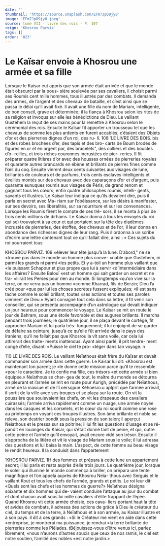 ```yaml
---
date: ''
thumbnail: 'https://source.unsplash.com/EFm7JpD9jy8'
image: 'EFm7JpD9jy8.jpeg'
source: tome VII - livre des rois - P. 107
reign: 'Khosrou Parviz'
tags: []
order: '023'
---
```


# Le Kaïsar envoie à Khosrou une armée et sa fille

Lorsque le Kaisar eut appris que son armée était
arrivée et que le monde était obscurci par la pous-
sière soulevée par ses cavaliers, il choisit parmi ses
Roumis cent mille hommes, tous illustrés par des
combats. Il demanda des armes, de l’argent et des
chevaux de bataille, et c’est ainsi que se passa le délai qu’il avait fixé.
Il avait une fille du nom de Mariam, intelligente, de bon conseil, grave et déterminée; il la fiança à Khosrou selon les rites de sa religion et invoqua sur elle les bénédictions de Dieu. Le vaillant Gustehem
la reçut de ses mains pour la remettre à Khosrou selon le cérémonial des rois. Ensuite le Kaïsar fit apporter un trousseau tel que les chevaux de somme les plus ardents en furent accablés; c’étaient des
Objets d’or et des pierreries dignes d’un roi, des ru- Il.
108 ’LE LIVRE DES BOIS.
bis et des robes brochées d’er, des tapis et des bro-
carts de Boum brodés de figures en or et en argent
par, des bracelets", des colliers et des boucles d’o-
reilles, et trois riches couronnes incrustées de pier-
reries. Il fit préparer quatre litières d’or avec des
housses ornées de pierreries royales et quarante
autres brancards en ébène et brillants de pierres
fines comme l’œil du coq. Ensuite vinrent deux cents
suivantes aux visages de lune, brillantes de couleurs
et de parfums, trois cents esclaves intelligents et éveillés montés sur des chevaux avec des caparaçons
d’or et d’argent, puis quarante eunuques roumis aux visages de Péris, de grand renom et gagnant tous les cœurs; enfin quatre philosophes roumis, intelli- gents, savants et illustres. Le Kaisar leur indiqua ce qu’ils devaient dire, puis il parla en secret avec Ma- riam sur l’obéissance, sur les désirs à manifester, sur
ses devoirs, ses libéralités, sur sa nourriture et sur
les convenances.
Lorsque les Roumis firent le compte de ces tré- sors, il se monta à plus de trois cents millions de dirhams. Le Kaisar donna à tous les envoyés du roi qui se) trouvaient à sa cour et qui portaient sur la tête des diadèmes incrustés de pierreries, des étoffes,
des chevaux et de l’or; il leur donna en abondance des richesses dignes de leur rang. Puis il ordonna à un scribe d’écrire une lettre contenant tout ce qu’il
fallait dire, ainsi : « Ces sujets du roi pourraient tous

KHOSBOU PARVIZ. 109 «élever leur tête jusqu’à la lune. D’abord," ne se
«trouve pas dans le monde un homme plus conve- «nable que Gustehem, ni parmi les grands ni parmi «les petits. Et y a-toil un homme plus vaillant que «le puissant Schapour et plus propre que lui à servir «d’intermédiaire dans les affaires? Ensuite Balouï
«est un homme qui sait garder un secret et ne tra- «liirait les Perses pour rien au monde. Si longtemps «qu’on vive sur la terre, on ne verra pas un homme «comme Kharrad, fils de Berzin; Dieu l’a créé pour
«que par lui les choses secrètes fussent expliquées;
«il est sans tache comme le soleil brillant, toutes «ses actions et toutes ses paroles viennent de Dieu.»
Ayant consigné tout cela dans sa lettre, il fit venir son conseiller, qui se présenta accompagné
d’un astrologue qui devait indiquer un jour heureux pour commencer le voyage. Le Kaïsar se mit en route le jour de Bahram, sous une étoile favorable et des augures brillants. Il marcha pendant trois journées; le quatrième jour, il se plaça devant le cortége, fit approcher Mariam et lui parla très- longuement; il lui enjoignit de se garder de défaire
sa ceinture, jusqu’à ce qu’elle fût arrivée dans le
pays des Iraniens; qu’il ne fallait pas que Khosrou la vît sans voile, car cela lui attirerait des traite- ments inattendus. Ayant ainsi parlé, il prit tendre-
ment congé d’elle, disant: «Puisse le ciel te pro- «téger dans tan voyage. n

110 LE LIVRE DES ROIS.
Le vaillant Neïathous était frère du Kaïsar et devait
commander son armée dans cette guerre. Le Kaisar lui dit: «Khosrou est maintenant ton parent; je «le donne cette mission parce qu’il te ressemble «pour le caractère. Je te confie ma fille, ces trésors
«et cette armée si bien équipée.» Neïathous se char-
gea de tout, le maître du monde se détourna en pleurant et l’armée se mit en route pour Aurigh, précédée par Neïathous, armé de la massue et de
l’Loérsqpue Kéhoesro.u apIprit que l’armée arrivait, il
sortit de la ville avec ses troupes et se plaça sur la route. On vit la poussière que soulevaient les chefs, on vit les drapeaux des cavaliers cuirassés; l’armée
arriva rapidement comme un nuage, une armée noyée dans les casques et les corselets, et le cœur
du roi sourit comme une rose au printemps en voyant ces troupes illustres. Son âme brillante et noble se releva, son destrier bondit sous la pression de son talon; il aperçut Neïathous et le pressa sur
sa poitrine; il lui fit les questions d’usage et se ré-
pandit en louanges du Kaîsar, qui s’était donné tant
de peine, et qui, outre cette peine et l’armée qu’il
envoyait, avait encore vidé son trésor. Ensuite il s’approcha de la litière et vit le visage de Mariam
sous le voile; il lui adressa des questions et lui baisa la main. L’aspect, de cette femme au beau visage le rendit heureux. Il la conduisit dans l’appartement

’KHOSROU PARVIZ. 1H des femmes et prépara à cette lune un appartement
secret; il lui parla et resta auprès d’elle trois jours.
Le quatrième jour, lorsque le soleil qui illumine
le monde commença à briller, on prépara une tente
magnifique et l’on appela auprès de Khosrou Neïa-
thous avec Serguis et le vaillant Kout et tous les chefs de l’armée, grands et petits. Le roi leur dit: «Quels sont les chefs et les hommes de guerre?» Neïathous désigna soixante et dix hommes qui de- vaient conduire l’attaque au jour du combat et dont chacun avait sous lui mille cavaliers d’élite frappant
de l’épée.
Quand Khosrou vit cette armée choisie, ces cava- liers portant haut la tête et avides de combats, il adressa des actions de grâce à Dieu le créateur du ciel, du temps et de la terre, à Neïathous et à son armée, au Kaisar illustre et à son pays. il dit à ces grands : «Si le Créateur me vient en aide dans cette «entreprise, je montrerai ma puissance, je rendrai «la terre brillante de pierreries comme les Pléiades. tBéjouissez-vous d’être venus ici, parlez librement; «nous n’aurons d’autres soucis que ceux de nos
ramis, le ciel est notre soutien, l’amitié des nobles
«est notre jardin.»
